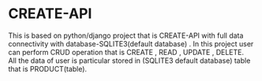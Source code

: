<h1>CREATE-API</h1>
This is based on python/django project that is CREATE-API with full data connectivity with database-SQLITE3(default database) .
In this project user can perform CRUD operation that is CREATE , READ , UPDATE , DELETE.<br>
All the data of user is particular stored in (SQLITE3 default database) table that is PRODUCT(table).
